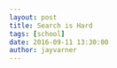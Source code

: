 ```yaml
---
layout: post
title: Search is Hard
tags: [school]
date: 2016-09-11 13:30:00
author: jayvarner
---
```

